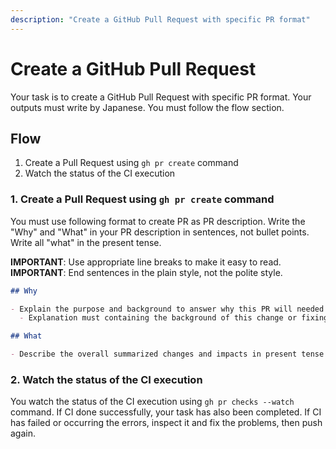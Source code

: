 ```yaml
---
description: "Create a GitHub Pull Request with specific PR format"
---
```


# Create a GitHub Pull Request

Your task is to create a GitHub Pull Request with specific PR format.
Your outputs must write by Japanese.
You must follow the flow section.

## Flow

1. Create a Pull Request using `gh pr create` command
2. Watch the status of the CI execution

### 1. Create a Pull Request using `gh pr create` command

You must use following format to create PR as PR description.
Write the "Why" and "What" in your PR description in sentences, not bullet points.
Write all "what" in the present tense.

**IMPORTANT**: Use appropriate line breaks to make it easy to read.
**IMPORTANT**: End sentences in the plain style, not the polite style.

```markdown
## Why

- Explain the purpose and background to answer why this PR will needed
  - Explanation must containing the background of this change or fixing with reference of issues for any other past problems

## What

- Describe the overall summarized changes and impacts in present tense instead of individual commits.
```

### 2. Watch the status of the CI execution

You watch the status of the CI execution using `gh pr checks --watch` command.
If CI done successfully, your task has also been completed.
If CI has failed or occurring the errors, inspect it and fix the problems, then push again.
